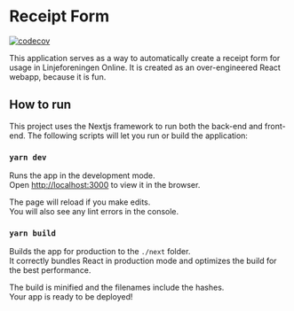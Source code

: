 # Receipt Form

[![codecov](https://codecov.io/gh/dotkom/receipt-form/branch/master/graph/badge.svg?token=BGkDjRT8uU)](https://codecov.io/gh/dotkom/receipt-form)

This application serves as a way to automatically create a receipt form for usage in Linjeforeningen Online.
It is created as an over-engineered React webapp, because it is fun.

## How to run

This project uses the Nextjs framework to run both the back-end and front-end.
The following scripts will let you run or build the application:

### `yarn dev`

Runs the app in the development mode.<br>
Open [http://localhost:3000](http://localhost:3000) to view it in the browser.

The page will reload if you make edits.<br>
You will also see any lint errors in the console.

### `yarn build`

Builds the app for production to the `./next` folder.<br>
It correctly bundles React in production mode and optimizes the build for the best performance.

The build is minified and the filenames include the hashes.<br>
Your app is ready to be deployed!
